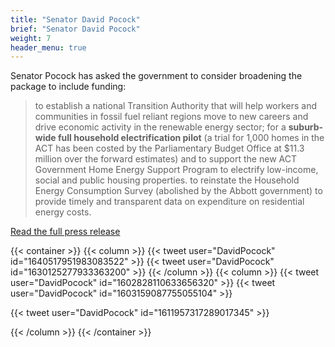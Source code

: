 ```yaml
---
title: "Senator David Pocock"
brief: "Senator David Pocock"
weight: 7
header_menu: true
--- 
```


 Senator Pocock has asked the government to consider broadening the package to include funding:

>to establish a national Transition Authority that will help workers and communities in fossil fuel reliant regions move to new careers and drive economic activity in the renewable energy sector;
for a **suburb-wide full household electrification pilot** (a trial for 1,000 homes in the ACT has been costed by the Parliamentary Budget Office at $11.3 million over the forward estimates) and to support the new ACT Government Home Energy Support Program to electrify low-income, social and public housing properties.
to reinstate the Household Energy Consumption Survey (abolished by the Abbott government) to provide timely and transparent data on expenditure on residential energy costs.

[Read the full press release](https://www.davidpocock.com.au/statement_on_energy_price_relief_plan)





  {{< container >}}
{{< column >}} 
 {{< tweet user="DavidPocock" id="1640517951983083522" >}}
 {{< tweet user="DavidPocock" id="1630125277933363200" >}}
{{< /column >}}
{{< column >}}
 {{< tweet user="DavidPocock" id="1602828110633656320" >}}
 {{< tweet user="DavidPocock" id="1603159087755055104" >}} 
  
 {{< tweet user="DavidPocock" id="1611957317289017345" >}}
 
{{< /column >}}
{{< /container >}}



 